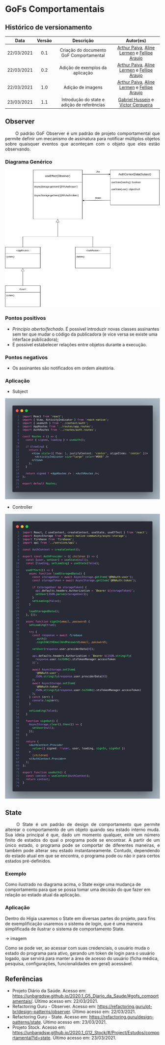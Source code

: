 # GoFs Comportamentais

## Histórico de versionamento

|    Data    | Versão |                    Descrição                     |                      Autor(es)   |
| :--------: | :----: | :----------------------------------------------: | :-------------------------------------------------------------------------------------------------: |
| 22/03/2021 |  0.1   |             Criação do documento GoF Comportamental        | [Arthur Paiva](https://github.com/arthurpaivat), [Aline Lermen](https:/github.com/alinelermen) e [Fellipe Araujo](https://github.com/fellipe-araujo)  |
| 22/03/2021 |  0.2   |             Adição de exemplos da aplicação        | [Arthur Paiva](https://github.com/arthurpaivat), [Aline Lermen](https:/github.com/alinelermen) e [Fellipe Araujo](https://github.com/fellipe-araujo)  |
| 22/03/2021 | 1.0 |            Adição de imagens                          | [Arthur Paiva](https://github.com/arthurpaivat), [Aline Lermen](https:/github.com/alinelermen) e [Fellipe Araujo](https://github.com/fellipe-araujo)  |
| 23/03/2021 | 1.1 |            Introdução do state e adição de referências                         |[Gabriel Hussein](https://github.com/GabrielHussein) e [Victor Cerqueira](https://github.com/VictorAmaralC) |


## Observer
<p style="text-align: justify;"> &emsp;&emsp;
O padrão GoF Observer é um padrão de projeto comportamental que permite definir um mecanismo de assinatura para notificar múltiplos objetos sobre quaisquer eventos que aconteçam com o objeto que eles estão observando.
</p>

### Diagrama Genérico

![Generic Diagram](../assets/images/05-padroesDeProjeto/GoFComportamental/observerGeneric.png)

### Pontos positivos
- *Princípio aberto/fechado*. É possível introduzir novas classes assinantes sem ter que mudar o código da publicadora (e vice versa se existe uma interface publicadora);
- É possível estabelecer relações entre objetos durante a execução.


### Pontos negativos
- Os assinantes são notificados em ordem aleatória.


### Aplicação

-  Subject

![Auth Subject](../assets/images/05-padroesDeProjeto/GoFComportamental/authController.png)

- Controller

![Auth Controller](../assets/images/05-padroesDeProjeto/GoFComportamental/authSubject.png)

## State
<p style="text-align: justify;"> &emsp;&emsp;
O State é um padrão de design de comportamento que permite alterear o comportamento de um objeto quando seu estado interno muda. Sua ideia principal é que, dado um momento qualquer, exite um número finito de estados do qual o programa pode se encontrar. A partir de um único estado, o programa pode se comportar de diferentes maneiras, e também pode alterar seu estado instantaneamente. Contudo, dependendo do estado atual em que se encontra, o programa pode ou não ir para certos estados pré-definidos. 
</p>

### Exemplo

Como ilustrado no diagrama acima, o State exige uma mudança de comportamento para que se possa tomar uma decisão do que fazer em relação ao estado atual da aplicação.

### Aplicação

Dentro do Hígia usaremos o State em diversas partes do projeto, para fins de exemplificação usaremos o sistema de login, que é uma maneira simplificada de ilustrar o sistema de comportamento State.

-> imagem

Como se pode ver, ao acessar com suas credenciais, o usuário muda o estado do programa para ativo, gerando um token de login para o usuário logado, que servirá para manter a área de acesso do usuário (ficha médica, pesquisa, configurações, funcionalidades em geral) acessável.

## Referências

- Projeto Diário da Saúde. Acesso em: https://unbarqdsw.github.io/2020.1_G5_Diario_da_Saude/#gofs_comportamentais/. Último acesso em: 22/03/2021.
- Refactoring Guru - Observer. Acesso em: https://refactoring.guru/pt-br/design-patterns/observer. Último acesso em: 22/03/2021.
- Refactoring Guru - State. Acesso em: https://refactoring.guru/design-patterns/state. Último acesso em: 23/03/2021.
- Projeto Stock. Acesso em: https://unbarqdsw.github.io/2020.1_G12_Stock/#/Project/Estudos/comportamental?id=state. Último acesso em: 23/03/2021.